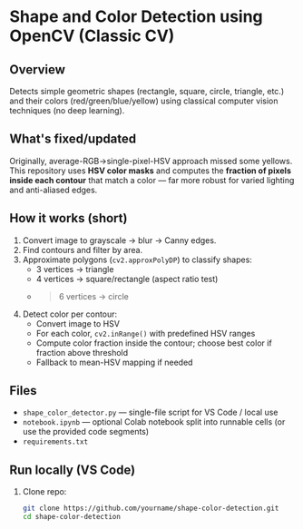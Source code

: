 # Shape and Color Detection using OpenCV (Classic CV)

## Overview
Detects simple geometric shapes (rectangle, square, circle, triangle, etc.) and their colors (red/green/blue/yellow) using classical computer vision techniques (no deep learning).

## What's fixed/updated
Originally, average-RGB→single-pixel-HSV approach missed some yellows. This repository uses **HSV color masks** and computes the **fraction of pixels inside each contour** that match a color — far more robust for varied lighting and anti-aliased edges.

## How it works (short)
1. Convert image to grayscale → blur → Canny edges.
2. Find contours and filter by area.
3. Approximate polygons (`cv2.approxPolyDP`) to classify shapes:
   - 3 vertices → triangle
   - 4 vertices → square/rectangle (aspect ratio test)
   - >6 vertices → circle
4. Detect color per contour:
   - Convert image to HSV
   - For each color, `cv2.inRange()` with predefined HSV ranges
   - Compute color fraction inside the contour; choose best color if fraction above threshold
   - Fallback to mean-HSV mapping if needed

## Files
- `shape_color_detector.py` — single-file script for VS Code / local use
- `notebook.ipynb` — optional Colab notebook split into runnable cells (or use the provided code segments)
- `requirements.txt`

## Run locally (VS Code)
1. Clone repo:
   ```bash
   git clone https://github.com/yourname/shape-color-detection.git
   cd shape-color-detection
